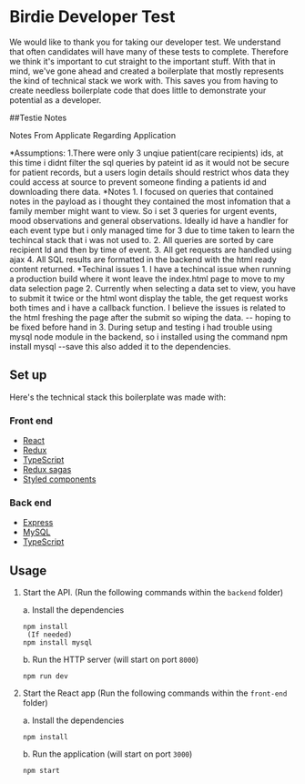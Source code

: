 # Birdie Developer Test
We would like to thank you for taking our developer test. We understand that often candidates will have many of these tests to complete. Therefore we think it's important to cut straight to the important stuff. With that in mind, we've gone ahead and created a boilerplate that mostly represents the kind of technical stack we work with. This saves you from having to create needless boilerplate code that does little to demonstrate your potential as a developer.

##Testie Notes

Notes From Applicate Regarding Application 


   *Assumptions:
      1.There were only 3 unqiue patient(care recipients) ids, at this time i didnt filter the sql queries by pateint id as it would not be secure for patient records, but a users login details should restrict whos data they could access at source to prevent someone finding a patients id and downloading there data. 
   *Notes 
      1. I focused on queries that contained notes in the payload as i thought they contained the most infomation that a family member might want to view. So i set 3 queries for urgent events, mood observations and general observations. Ideally id have a handler for each event type but i only managed time for 3 due to time taken to learn the techincal stack that i was not used to.
      2. All queries are sorted by care recipient Id and then by time of event.
      3. All get requests are handled using ajax
      4. All SQL results are formatted in the backend with the html ready content returned. 
   *Techinal issues
      1. I have a techincal issue when running a production build where it wont leave the index.html page to move to my data selection page
      2. Currently when selecting a data set to view, you have to submit it twice or the html wont display the table, the get request works both times and i have a callback function. I believe the issues is related to the html freshing the page after the submit so wiping the data. -- hoping to be fixed before hand in
      3. During setup and testing i had trouble using mysql node module in the backend, so i installed using the command npm install mysql --save 
      this also added it to the dependencies. 

## Set up

Here's the technical stack this boilerplate was made with:

### Front end
* [React](https://reactjs.org/)
* [Redux](https://redux.js.org/introduction/getting-started)
* [TypeScript](https://www.typescriptlang.org/)
* [Redux sagas](https://redux-saga.js.org/docs/introduction/BeginnerTutorial.html)
* [Styled components](https://www.styled-components.com/)

### Back end
* [Express](https://expressjs.com/)
* [MySQL](https://www.mysql.com/)
* [TypeScript](https://www.typescriptlang.org/)

## Usage

1. Start the API. (Run the following commands within the `backend` folder)

   a. Install the dependencies
   ```
   npm install
    (If needed)
   npm install mysql
   ```
   
   b. Run the HTTP server (will start on port `8000`)
   ```
   npm run dev
   ```
2. Start the React app  (Run the following commands within the `front-end` folder)

    a. Install the dependencies
   ```
   npm install
   ```
   
   b. Run the application (will start on port `3000`)
   ```
   npm start
   ```
